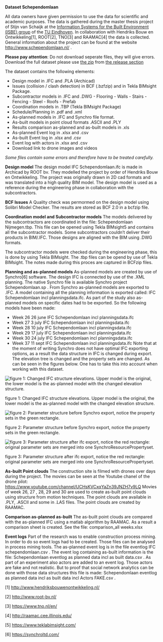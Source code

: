 **Dataset Schependomlaan**

All data owners have given permission to use the data for scientific and academic purposes. The data is gathered during the master thesis project of Stijn van Schaijk at the [Information Systems for the Built Environment (ISBE) group](https://www.isbe.tue.nl/)  of the [TU Eindhoven](http://www.tue.nl). In collaboration with Hendriks Bouw en Ontwikkeling[1], ROOT[2], TNO[3] and RAAMAC[4] the data is collected. General information about the project can be found at the website http://www.schependomlaan.nl/ .

**Please pay attention**: Do not download seperate files, they will give errors. Download the full dataset please use [the zip](https://github.com/openBIMstandards/DataSetSchependomlaan/releases/download/1.0/FullDataSetSchependomlaan-1.0.zip) from [the release section](https://github.com/openBIMstandards/DataSetSchependomlaan/releases)

The dataset contains the following elements:
- Design model in .IFC and .PLA (Archicad)
- Issues (collision / clash detection) in BCF (.bzfzip) and in Tekla BIMsight Package.
- Subcontractor models in .IFC and .DWG
	   - Flooring
	   - Walls
	   - Stairs
	   - Fencing
	   - Steel
	   - Roofs
	   - Prefab
- Coordination models in .TBP (Tekla BIMsight Package)
- Schedule/Planning in .pdf and .xml
- As-planned models in .IFC and Synchro file format.
- As-built models in point cloud formats .ASCII and .PLY
- Results comparison as-planned and as-built models in .xls
- As-planned Event log in .xlsx and .csv
- As-built Event log in .xlsx and .csv
- Event log with actors in .xlsx and .csv
- Download link to drone images and videos

*Some files contain some errors and therefore have to be treated carefully.*

**Design model**
The design model IFC Schependomlaan.ifc is made in Archicad by ROOT bv. They modelled the project by order of Hendriks Bouw en Ontwikkeling. The project was originally drawn in 2D cad formats and was translated into a high quality BIM model. The design model is used as a reference during the engineering phase in collaboration with the subcontractors.

**BCF Issues**
A Quality check was permormed on the design model using Solibri Model Checker. The results are stored as BCF 2.0 in a bcfzip file.

**Coordination model and Subcontractor models**
The models delivered by the subcontractors are coordinated in the file: Schependomlaan Nijmegen.tbp. This file can be opened using Tekla BIMsight5 and contains all the subcontractor models. Some subcontractors couldn’t deliver their products in BIM/.IFC. Those designs are aligned with the BIM using .DWG formats. 

The subcontractor models were checked during the engineering phase, this is done by using Tekla BIMsight. The .tbp files can be opend by use of Tekla BIMsight. The notes made during this proces are captured in BCFzip files. 

**Planning and as-planned models**
As-planned models are created by use of Synchro[6] software. The design IFC is connected by use of the .XML planning. The native Synchro file is available Synchro project Schependomlaan.sp . From Synchro as-planned models are exported to .IFC. A model containing all the planning information is exported called: IFC Schependomlaan incl planningsdata.ifc. As part of the study also as-planned models on specific dates had to be exported. So the following models have been made:
- Week 26 26 june IFC Schependomlaan incl planningsdata.ifc
- Week 27 3 july IFC Schependomlaan incl planningsdata.ifc
- Week 28 10 july IFC Schependomlaan incl planningsdata.ifc
- Week 29 17 july IFC Schependomlaan incl planningsdata.ifc
- Week 30 24 july IFC Schependomlaan incl planningsdata.ifc
- Week 37 11 sept IFC Schependomlaan incl planningsdata.ifc
Note that at the moment of writing Synchro does not have optimal IFC exporting options, as a result the data structure in IFC is changed during export. The elevation tree is changed and the property sets are changed. As can be seen in the figures below. One has to take this into account when working with this dataset.

![figure 1: Changed IFC structure elevations. Upper model is the original, the lower model is the as-planned model with the changed elevation structure.](https://raw.githubusercontent.com/SvSchaijk/DataSetSchependomlaan/master/figure%201.png)

figure 1: Changed IFC structure elevations. Upper model is the original, the lower model is the as-planned model with the changed elevation structure.


![figure 2: Parameter structure before Synchro export, notice the property sets in the green rectangle.](https://raw.githubusercontent.com/SvSchaijk/DataSetSchependomlaan/master/figure%202.png)

figure 2: Parameter structure before Synchro export, notice the property sets in the green rectangle.


![figure 3: Parameter structure after ifc export, notice the red rectangle: original parameter sets are merged into one SynchroResourcePropertyset.](https://raw.githubusercontent.com/SvSchaijk/DataSetSchependomlaan/master/figure%203.png)

figure 3: Parameter structure after ifc export, notice the red rectangle: original parameter sets are merged into one SynchroResourcePropertyset.



**As-built Point clouds**
The construction site is filmed with drones over days during the project. The movies can be seen at the Youtube chanel of the drone pilot:
https://www.youtube.com/channel/UCHsKVCxqYaZn39JNZH7v9LQ
Movies of week 26, 27 , 28, 29 and 30 are used to create as-built point clouds using structure from motion techniques. The point clouds are available in .PLY, .ASCII and some in .LAS files. The point clouds are created by RAAMAC.

**Comparison as-planned as-built**
The as-built point clouds are compared with the as-planned IFC using a matlab algorithm by RAAMAC. As a result a comparison sheet is created. See the file: comparison_all weeks.xlsx

**Event logs**
Part of the research was to enable construction process mining. In order to do so event logs had to be created. Those files can be analysed in process mining tools. The as-planned event log is in the file eventlog IFC schependomlaan.csv . The event log containing as-built information is the file: Schependomlaan eventlog as planned data incl as built data.csv .
As part of an experiment also actors are added to an event log. Those actors are fake and not realistic. But to proof that social network analytics can be done with those data structures this file is made: Schependomlaan eventlog as planned data incl as built data incl Actors FAKE.csv .


[1] http://www.hendriksbouwenontwikkeling.nl/

[2] http://www.root-bv.nl/

[3] https://www.tno.nl/en/

[4] http://raamac.cee.illinois.edu/

[5] https://www.teklabimsight.com/

[6] https://synchroltd.com/
